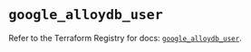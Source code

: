 # `google_alloydb_user`

Refer to the Terraform Registry for docs: [`google_alloydb_user`](https://registry.terraform.io/providers/hashicorp/google/5.11.0/docs/resources/alloydb_user).
